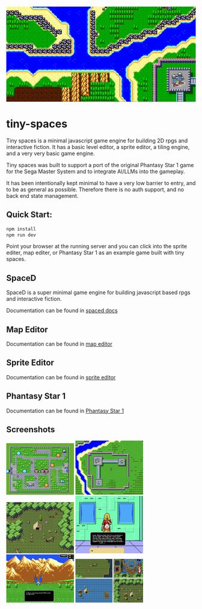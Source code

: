 <img src="img/palma-anim.gif" width="800" alt="PS1"><br>

# tiny-spaces

Tiny spaces is a minimal javascript game engine for building 2D rpgs and interactive fiction. It has a basic level editor, a sprite editor, a tiling engine, and a very very basic game engine. 

Tiny spaces was built to support a port of the original Phantasy Star 1 game for the Sega Master System and to integrate AI/LLMs into the gameplay.  

It has been intentionally kept minimal to have a very low barrier to entry, and to be as general as possible. Therefore there is no auth support, and no back end state management. 

## Quick Start:

```
npm install
npm run dev
```

Point your browser at the running server and you can click into the sprite editer, map editer, or Phantasy Star 1 as an example game built with tiny spaces.

## SpaceD

SpaceD is a super minimal game engine for building javascript based rpgs and interactive fiction. 

Documentation can be found in [spaced docs](src/spaced/README.md)

## Map Editor

Documentation can be found in [map editor](src/mapped/README.md)    

## Sprite Editor

Documentation can be found in [sprite editor](src/sprited/README.md)

## Phantasy Star 1

Documentation can be found in [Phantasy Star 1](src/games/ps1/README.md)

## Screenshots

<img src="img/camineet.png" width="180" alt="PS1"> <img src="img/palma.png" width="180" alt="PS1"> <img src="img/gentle.png" width="180" alt="PS1"> <img src="img/suelo.png" width="180" alt="PS1"> <img src="img/wingeye.png" width="180" alt="PS1"> <img src="img/edit.png" width="180" alt="PS1">
